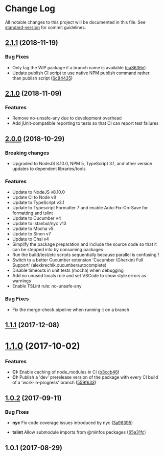 # Change Log

All notable changes to this project will be documented in this file. See [standard-version](https://github.com/conventional-changelog/standard-version) for commit guidelines.

<a name="2.1.1"></a>
## [2.1.1](https://bitbucket.org/minfos/ref-boilerplate-core/compare/v2.1.0...v2.1.1) (2018-11-19)


### Bug Fixes

* Only tag the WIP package if a branch name is available ([ca8636e](https://bitbucket.org/minfos/ref-boilerplate-core/commits/ca8636e))
* Update publish CI script to use native NPM publish command rather than publish script ([6c84435](https://bitbucket.org/minfos/ref-boilerplate-core/commits/6c84435))



<a name="2.1.0"></a>
## [2.1.0](https://bitbucket.org/minfos/ref-boilerplate-core/compare/v2.0.0...v2.1.0) (2018-11-09)

### Features

* Remove no-unsafe-any due to development overhead
* Add jUnit-compatible reporting to tests so that CI can report test failures

<a name="2.0.0"></a>
## [2.0.0](https://bitbucket.org/minfos/ref-boilerplate-core/compare/v1.1.1...v2.0.0) (2018-10-29)

### Breaking changes

* Upgraded to NodeJS 8.10.0, NPM 5, TypeScript 3.1, and other version updates to dependent libraries/tools

### Features

* Update to NodeJS v8.10.0
* Update CI to Node v8
* Update to TypeScript v3.1
* Update to Typescript Formatter 7 and enable Auto-Fix-On-Save for formatting and tslint
* Update to Cucumber v4
* Update to Istanbul/nyc v13
* Update to Mocha v5
* Update to Sinon v7
* Update to Chai v4
* Simplify the package preparation and include the source code so that it can be stepped into by consuming packages
* Run the build/test/etc scripts sequentially because parallel is confusing !
* Switch to a better Cucumber extension 'Cucumber (Gherkin) Full Support' (alexkrechik.cucumberautocomplete)
* Disable timeouts in unit tests (mocha) when debugging
* Add no unused locals rule and set VSCode to show style errors as warnings
* Enable TSLint rule: no-unsafe-any

### Bug Fixes

* Fix the merge-check pipeline when running it on a branch


<a name="1.1.1"></a>
## [1.1.1](https://bitbucket.org/minfos/ref-boilerplate-core/compare/v1.1.0...v1.1.1) (2017-12-08)



<a name="1.1.0"></a>
# [1.1.0](https://bitbucket.org/minfos/ref-boilerplate-core/compare/v1.0.2...v1.1.0) (2017-10-02)


### Features

* **CI:** Enable caching of node_modules in CI ([b3ccb46](https://bitbucket.org/minfos/ref-boilerplate-core/commits/b3ccb46))
* **CI:** Publish a 'dev' prerelease version of the package with every CI build of a 'work-in-progress' branch ([559f633](https://bitbucket.org/minfos/ref-boilerplate-core/commits/559f633))



<a name="1.0.2"></a>
## [1.0.2](https://bitbucket.org/minfos/ref-boilerplate-core/compare/v1.0.1...v1.0.2) (2017-09-11)

### Bug Fixes

* **nyc** Fix code coverage issues introduced by nyc
    ([3a96395](https://bitbucket.org/minfos/store-datasharing-client/commits/3a96395))

* **tslint** Allow submodule imports from @minfos packages
    ([65a31fc](https://bitbucket.org/minfos/store-datasharing-client/commits/65a31fc))

<a name="1.0.1"></a>
## 1.0.1 (2017-08-29)
